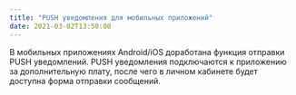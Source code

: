 ```yaml
---
title: "PUSH уведомления для мобильных приложений"
date: 2021-03-02T13:50:08
---
```


 В мобильных приложениях Android/iOS доработана функция отправки PUSH уведомлений. PUSH уведомления подключаются к приложению за дополнительную плату, после чего в личном кабинете будет доступна форма отправки сообщений. 